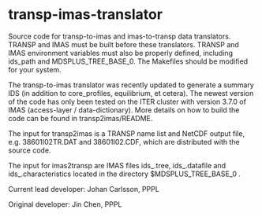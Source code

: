 # transp-imas-translator

Source code for transp-to-imas and imas-to-transp data translators.
TRANSP and IMAS must be built before these translators.
TRANSP and IMAS environment variables must also be properly defined,
including ids_path and MDSPLUS_TREE_BASE_0.
The Makefiles should be modified for your system.

The transp-to-imas translator was recently updated to generate a
summary IDS (in addition to core_profiles, equilibrium, et cetera).
The newest version of the code has only been tested on the ITER cluster
with version 3.7.0 of IMAS (access-layer / data-dictionary). More
details on how to build the code can be found in transp2imas/README.

The input for transp2imas is a TRANSP name list and NetCDF output file,
e.g. 38601I02TR.DAT and 38601I02.CDF, which are distributed with the
source code.

The input for imas2transp are IMAS files ids_<treeid>.tree, 
ids_<treeid>.datafile and ids_<treeid>.characteristics located in the 
directory $MDSPLUS_TREE_BASE_0 .

Current lead developer: Johan Carlsson, PPPL

Original developer: Jin Chen, PPPL
